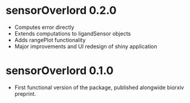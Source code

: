 # sensorOverlord 0.2.0

* Computes error directly
* Extends computations to ligandSensor objects
* Adds rangePlot functionality
* Major improvements and UI redesign of shiny application

# sensorOverlord 0.1.0

* First functional version of the package, published alongwide biorxiv preprint.